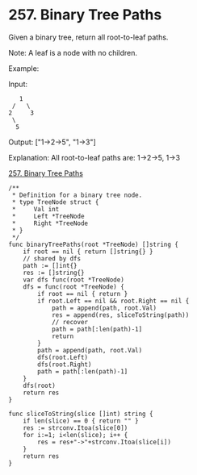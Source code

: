 # 257. Binary Tree Paths

Given a binary tree, return all root-to-leaf paths.

Note: A leaf is a node with no children.

Example:

Input:
```
   1
 /   \
2     3
 \
  5
```

Output: ["1->2->5", "1->3"]

Explanation: All root-to-leaf paths are: 1->2->5, 1->3


[257. Binary Tree Paths](https://leetcode.com/problems/binary-tree-paths/)


```golang
/**
 * Definition for a binary tree node.
 * type TreeNode struct {
 *     Val int
 *     Left *TreeNode
 *     Right *TreeNode
 * }
 */
func binaryTreePaths(root *TreeNode) []string {
    if root == nil { return []string{} }
    // shared by dfs
    path := []int{}
    res := []string{}
    var dfs func(root *TreeNode)
    dfs = func(root *TreeNode) {
        if root == nil { return }
        if root.Left == nil && root.Right == nil {
            path = append(path, root.Val)
            res = append(res, sliceToString(path))
            // recover
            path = path[:len(path)-1]
            return
        }
        path = append(path, root.Val)
        dfs(root.Left)
        dfs(root.Right)
        path = path[:len(path)-1]
    }
    dfs(root)
    return res
}

func sliceToString(slice []int) string {
    if len(slice) == 0 { return "" }
    res := strconv.Itoa(slice[0])
    for i:=1; i<len(slice); i++ {
        res = res+"->"+strconv.Itoa(slice[i])
    }
    return res
}
```
